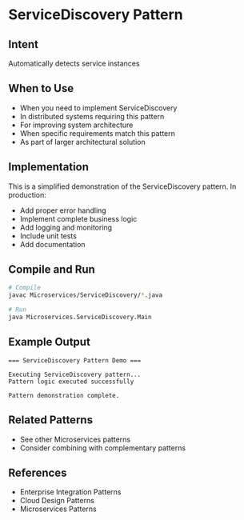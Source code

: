 # ServiceDiscovery Pattern

## Intent
Automatically detects service instances

## When to Use
- When you need to implement ServiceDiscovery
- In distributed systems requiring this pattern
- For improving system architecture
- When specific requirements match this pattern
- As part of larger architectural solution

## Implementation
This is a simplified demonstration of the ServiceDiscovery pattern. In production:
- Add proper error handling
- Implement complete business logic
- Add logging and monitoring
- Include unit tests
- Add documentation

## Compile and Run
```bash
# Compile
javac Microservices/ServiceDiscovery/*.java

# Run
java Microservices.ServiceDiscovery.Main
```

## Example Output
```
=== ServiceDiscovery Pattern Demo ===

Executing ServiceDiscovery pattern...
Pattern logic executed successfully

Pattern demonstration complete.
```

## Related Patterns
- See other Microservices patterns
- Consider combining with complementary patterns

## References
- Enterprise Integration Patterns
- Cloud Design Patterns
- Microservices Patterns
